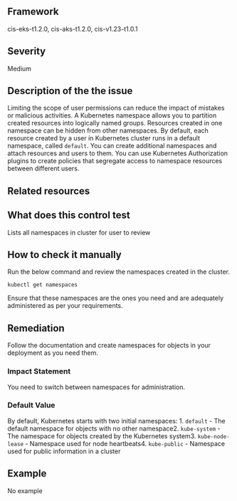 ## Framework
cis-eks-t1.2.0, cis-aks-t1.2.0, cis-v1.23-t1.0.1
 
## Severity
Medium

## Description of the the issue
Limiting the scope of user permissions can reduce the impact of mistakes or malicious activities. A Kubernetes namespace allows you to partition created resources into logically named groups. Resources created in one namespace can be hidden from other namespaces. By default, each resource created by a user in Kubernetes cluster runs in a default namespace, called `default`. You can create additional namespaces and attach resources and users to them. You can use Kubernetes Authorization plugins to create policies that segregate access to namespace resources between different users.
 
## Related resources

## What does this control test
Lists all namespaces in cluster for user to review
 
## How to check it manually
Run the below command and review the namespaces created in the cluster.

 
```
kubectl get namespaces

```
 Ensure that these namespaces are the ones you need and are adequately administered as per your requirements.
## Remediation
Follow the documentation and create namespaces for objects in your deployment as you need them.
 
### Impact Statement
You need to switch between namespaces for administration.
### Default Value
By default, Kubernetes starts with two initial namespaces: 1. `default` - The default namespace for objects with no other namespace2. `kube-system` - The namespace for objects created by the Kubernetes system3. `kube-node-lease` - Namespace used for node heartbeats4. `kube-public` - Namespace used for public information in a cluster
## Example
No example
